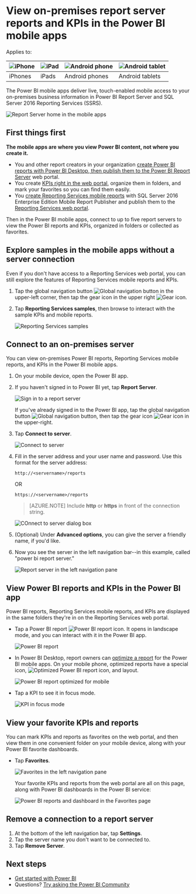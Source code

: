 <properties 
   pageTitle="View on-premises reports and KPIs in the Power BI mobile apps"
   description="The Power BI mobile apps offer live, touch-enabled mobile access to your on-premises business information in SQL Server Reporting Services and Power BI Report Server."
   services="powerbi" 
   documentationCenter="" 
   authors="maggiesMSFT" 
   manager="erikre" 
   backup=""
   editor=""
   tags=""
   qualityFocus="no"
   qualityDate=""/>
 
<tags
   ms.service="powerbi"
   ms.devlang="NA"
   ms.topic="article"
   ms.tgt_pltfrm="NA"
   ms.workload="powerbi"
   ms.date="10/13/2017"
   ms.author="maggies"/>

# View on-premises report server reports and KPIs in the Power BI mobile apps

Applies to:

| ![iPhone](media/powerbi-mobile-find-content-mobile-devices/iphone-logo-50-px.png) | ![iPad](media/powerbi-mobile-find-content-mobile-devices/ipad-logo-50-px.png) | ![Android phone](media/powerbi-mobile-find-content-mobile-devices/android-phone-logo-50-px.png) | ![Android tablet](media/powerbi-mobile-find-content-mobile-devices/android-tablet-logo-50-px.png) |
|:------------------------|:----------------------------|:----------------------------|:----------------------------------------|
| iPhones | iPads | Android phones | Android tablets |


The Power BI mobile apps deliver live, touch-enabled mobile access to your on-premises business information in Power BI Report Server and SQL Server 2016 Reporting Services (SSRS). 

 ![Report Server home in the mobile apps](media/powerbi-mobile-iphone-kpis-mobile-reports/power-bi-ipad-pbi-report-server-home.png)

## First things first

**The mobile apps are where you view Power BI content, not where you create it.**

-  You and other report creators in your organization [create Power BI reports with Power BI Desktop, then publish them to the Power BI Report Server](reportserver-quickstart-powerbi-report.md) web portal. 
-   You create [KPIs right in the web portal](https://docs.microsoft.com/sql/reporting-services/working-with-kpis-in-reporting-services), organize them in folders, and mark your favorites so you can find them easily. 
-   You [create Reporting Services mobile reports](https://docs.microsoft.com/sql/reporting-services/mobile-reports/create-mobile-reports-with-sql-server-mobile-report-publisher) with SQL Server 2016 Enterprise Edition Mobile Report Publisher and publish them to the [Reporting Services web portal](https://docs.microsoft.com/sql/reporting-services/web-portal-ssrs-native-mode).  


Then in the Power BI mobile apps, connect to up to five report servers to view the Power BI reports and KPIs, organized in folders or collected as favorites. 

## Explore samples in the mobile apps without a server connection

Even if you don't have access to a Reporting Services web portal, you can still explore the features of Reporting Services mobile reports and KPIs. 

1. Tap the global navigation button ![Global navigation button](media/powerbi-mobile-iphone-kpis-mobile-reports/power-bi-iphone-global-nav-button.png) in the upper-left corner, then tap the gear icon in the upper right ![Gear icon](media/powerbi-mobile-iphone-kpis-mobile-reports/power-bi-ios-settings-icon.png).

2.  Tap **Reporting Services samples**, then browse to interact with the sample KPIs and mobile reports.

    ![Reporting Services samples](media/powerbi-mobile-iphone-kpis-mobile-reports/power-bi-iphone-ssrs-samples.png)

## Connect to an on-premises server

You can view on-premises Power BI reports, Reporting Services mobile reports, and KPIs in the Power BI mobile apps. 

1.  On your mobile device, open the Power BI app.

2.  If you haven't signed in to Power BI yet, tap **Report Server**.

    ![Sign in to a report server](media/powerbi-mobile-iphone-kpis-mobile-reports/power-bi-connect-to-rs-login.png)

    If you've already signed in to the Power BI app, tap the global navigation button ![Global navigation button](media/powerbi-mobile-iphone-kpis-mobile-reports/power-bi-iphone-global-nav-button.png), then tap the gear icon ![Gear icon](media/powerbi-mobile-iphone-kpis-mobile-reports/power-bi-ios-settings-icon.png) in the upper-right.

3. Tap **Connect to server**.

    ![Connect to server](media/powerbi-mobile-iphone-kpis-mobile-reports/power-bi-android-server-sign-in.png)

4. Fill in the server address and your user name and password. Use this format for the server address:

     `http://<servername>/reports`

     OR

     `https://<servername>/reports`
     
     > [AZURE.NOTE] Include **http** or **https** in front of the connection string.

    ![COnnect to server dialog box](media/powerbi-mobile-iphone-kpis-mobile-reports/power-bi-ios-connect-to-server-dialog.png)


5.    (Optional) Under **Advanced options**, you can give the server a friendly name, if you'd like.

5.  Now you see the server in the left navigation bar--in this example, called "power bi report server."

    ![Report server in the left navigation pane](media/powerbi-mobile-iphone-kpis-mobile-reports/power-bi-iphone-left-nav-report-server.png)

## View Power BI reports and KPIs in the Power BI app

Power BI reports, Reporting Services mobile reports, and KPIs are displayed in the same folders they're in on the Reporting Services web portal. 

- Tap a Power BI report ![Power BI report icon](media/powerbi-mobile-iphone-kpis-mobile-reports/power-bi-rs-mobile-report-icon.png). It opens in landscape mode, and you can interact with it in the Power BI app.

    ![Power BI report](media/powerbi-mobile-iphone-kpis-mobile-reports/power-bi-iphone-report-server-report.png)

- In Power BI Desktop, report owners can [optimize a report](powerbi-desktop-create-phone-report.md) for the Power BI mobile apps. On your mobile phone, optimized reports have a special icon, ![Optimized Power BI report icon](media/powerbi-mobile-iphone-kpis-mobile-reports/power-bi-rs-mobile-optimized-icon.png), and layout.

    ![Power BI report optimized for mobile](media/powerbi-mobile-iphone-kpis-mobile-reports/power-bi-rs-mobile-optimized-report.png)

- Tap a KPI to see it in focus mode.

    ![KPI in focus mode](media/powerbi-mobile-iphone-kpis-mobile-reports/PBI_iPad_SSMRP_Tile.png)

## View your favorite KPIs and reports

You can mark KPIs and reports as favorites on the web portal, and then view them in one convenient folder on your mobile device, along with your Power BI favorite dashboards.

-  Tap **Favorites**.

    ![Favorites in the left navigation pane](media/powerbi-mobile-iphone-kpis-mobile-reports/power-bi-ipad-faves-pbi-report-server.png)
   
    Your favorite KPIs and reports from the web portal are all on this page, along with Power BI dashboards in the Power BI service:

    ![Power BI reports and dashboard in the Favorites page](media/powerbi-mobile-iphone-kpis-mobile-reports/power-bi-ipad-favorites.png)

## Remove a connection to a report server

1. At the bottom of the left navigation bar, tap **Settings**.
2. Tap the server name you don't want to be connected to.
3. Tap **Remove Server**.

## Next steps
 
- [Get started with Power BI](powerbi-service-get-started.md)  
- Questions? [Try asking the Power BI Community](http://community.powerbi.com/)